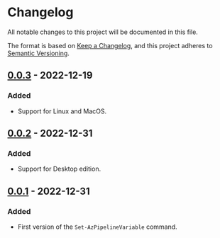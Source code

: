 # Changelog

All notable changes to this project will be documented in this file.

The format is based on [Keep a Changelog](https://keepachangelog.com/en/1.0.0/), and this project adheres to [Semantic Versioning](https://semver.org/spec/v2.0.0.html).

## [0.0.3] - 2022-12-19

### Added

- Support for Linux and MacOS.

## [0.0.2] - 2022-12-31

### Added

- Support for Desktop edition.

## [0.0.1] - 2022-12-31

### Added

- First version of the `Set-AzPipelineVariable` command.

[0.0.3]: <https://github.com/william-ellis/AzPipelineVariable/compare/v0.0.2...v0.0.3>
[0.0.2]: <https://github.com/william-ellis/AzPipelineVariable/compare/v0.0.1...v0.0.2>
[0.0.1]: <https://github.com/william-ellis/AzPipelineVariable/releases/tag/v0.0.1>
